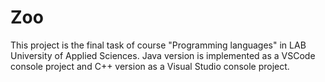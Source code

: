 # Zoo

This project is the final task of course "Programming languages" in LAB University of Applied Sciences.
Java version is implemented as a VSCode console project and C++ version as a Visual Studio console project.